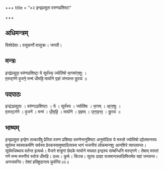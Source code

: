 +++
title = "०२ इन्द्रप्रसूता वरुणप्रशिष्टा"

+++
## अधिमन्त्रम्
विश्वेदेवाः। वसुकर्णो वासुक्रः। जगती।

## मन्त्रः
इन्द्र॑प्रसूता॒ वरु॑णप्रशिष्टा॒ ये सूर्य॑स्य॒ ज्योति॑षो भा॒गमा॑न॒शुः ।  
म॒रुद्ग॑णे वृ॒जने॒ मन्म॑ धीमहि॒ माघो॑ने य॒ज्ञं ज॑नयन्त सू॒रयः॑ ॥

## पदपाठः
इन्द्र॑ऽप्रसूताः । वरु॑णऽप्रशिष्टाः । ये । सूर्य॑स्य । ज्योति॑षः । भा॒गम् । आ॒न॒शुः ।  
म॒रुत्ऽग॑णे । वृ॒जने॑ । मन्म॑ । धी॒म॒हि॒ । माघो॑ने । य॒ज्ञम् । ज॒न॒य॒न्त॒ । सू॒रयः॑ ॥

## भाष्यम्
इन्द्रप्रसुता इन्द्रेण तत्कार्येषु प्रेरिता वरुण प्रशिष्ठा वरुणेनानुशिष्टा अनुमोदिता ये मरुतो ज्योतिषो द्योतमानस्य सूर्यस्य स्वस्वकर्मणि सर्वस्य प्रेरकस्यामुष्यादित्यस्य भागं भजनीयं लोकमानशुः आनशिरे व्याप्तवन्तः। सूर्यमधिष्थाय वर्तन्त इत्यर्थः। वैजने शत्रूणां छेदके माघोने मघवत इन्द्रस्य सम्बन्धिनि मरुद्गणे। तेषाम् मरुतां गणे मन्म मननीयं स्तोत्रं धीमहि। दध्मः। कुर्मः। किञ्च। सूरयः प्राज्ञा यजमानास्तन्निमित्तमेव यज्ञं जनयन्त। अनजयन्ति। तेशां हविष्ट्रदानाय कुर्वन्ति॥२॥